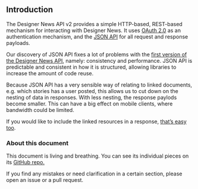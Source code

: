 ## Introduction

The Designer News API v2 provides a simple HTTP-based, REST-based mechanism for interacting with Designer News. It uses [OAuth 2.0](http://oauth.net/2/) as an authentication mechanism, and the [JSON API](http://jsonapi.org/) for all request and response payloads.

Our discovery of JSON API fixes a lot of problems with the [first version of the Designer News API](http://developers.news.layervault.com/), namely: consistency and performance. JSON API is predictable and consistent in how it is structured, allowing libraries to increase the amount of code reuse.

Because JSON API has a very sensible way of relating to linked documents, e.g. which stories has a user posted, this
allows us to cut down on the nesting of data in responses. With less nesting, the response paylods become smaller. This can have a big effect on mobile clients, where bandwidth could be limited.

If you would like to include the linked resources in a response, [that’s easy too](http://jsonapi.org/format/#fetching-includes).

### About this document

This document is living and breathing. You can see its individual pieces on its [GitHub repo.](https://github.com/layervault/dn_api_v2)

If you find any mistakes or need clarification in a certain section, please open an issue or a pull
request.
